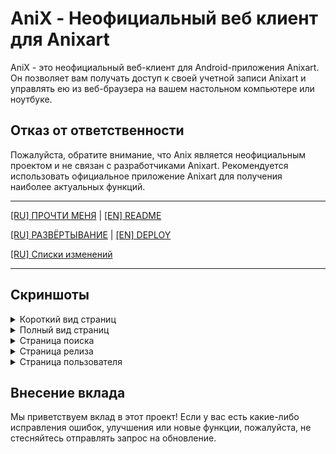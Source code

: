 # AniX - Неофициальный веб клиент для Anixart

AniX - это неофициальный веб-клиент для Android-приложения Anixart. Он позволяет вам получать доступ к своей учетной записи Anixart и управлять ею из веб-браузера на вашем настольном компьютере или ноутбуке.

## Отказ от ответственности

Пожалуйста, обратите внимание, что Anix является неофициальным проектом и не связан с разработчиками Anixart. Рекомендуется использовать официальное приложение Anixart для получения наиболее актуальных функций.

---

[[RU] ПРОЧТИ МЕНЯ](./README.RU.md) | [[EN] README](./README.md)

[[RU] РАЗВЁРТЫВАНИЕ](./DEPLOYMENT.RU.md) | [[EN] DEPLOY](./DEPLOYMENT.md)

[[RU] Списки изменений](./public/changelog)

---

## Скриншоты

<details>
<summary>Короткий вид страниц</summary>

![Скриншот Короткого вида страниц](./images/shortPageView.jpg)

</details>

<details>
<summary>Полный вид страниц</summary>

![Скриншот Полного вида страниц](./images/fullPageView.jpg)

</details>

<details>
<summary>Страница поиска</summary>

![Скриншот Страницы поиска](./images/SearchPageView.jpg)

</details>

<details>
<summary>Страница релиза</summary>

![Скриншот Страницы релиза](./images/ReleasePageView.jpg)

</details>

<details>
<summary>Страница пользователя</summary>

![Скриншот Страницы пользователя Screenshot](./images/ProfilePageView.jpg)

</details>

## Внесение вклада

Мы приветствуем вклад в этот проект! Если у вас есть какие-либо исправления ошибок, улучшения или новые функции, пожалуйста, не стесняйтесь отправлять запрос на обновление.
